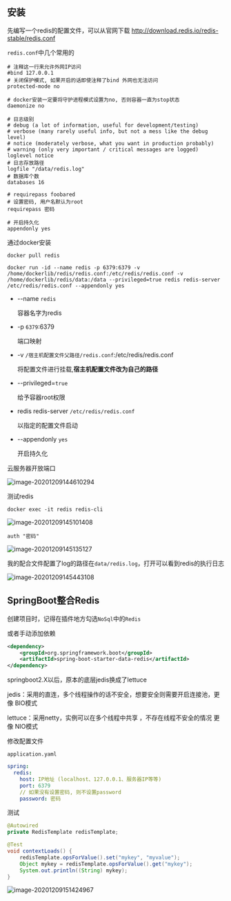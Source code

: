 ## 安装

先编写一个redis的配置文件，可以从官网下载 http://download.redis.io/redis-stable/redis.conf

`redis.conf`中几个常用的

```shell
# 注释这一行来允许外网IP访问
#bind 127.0.0.1
# 关闭保护模式, 如果开启的话即使注释了bind 外网也无法访问
protected-mode no

# docker安装一定要将守护进程模式设置为no, 否则容器一直为stop状态
daemonize no

# 日志级别
# debug (a lot of information, useful for development/testing)
# verbose (many rarely useful info, but not a mess like the debug level)
# notice (moderately verbose, what you want in production probably)
# warning (only very important / critical messages are logged)
loglevel notice
# 日志存放路径
logfile "/data/redis.log"
# 数据库个数
databases 16

# requirepass foobared
# 设置密码, 用户名默认为root
requirepass 密码

# 开启持久化
appendonly yes
```



通过docker安装

```
docker pull redis
```

```
docker run -id --name redis -p 6379:6379 -v /home/dockerlib/redis/redis.conf:/etc/redis/redis.conf -v /home/dockerlib/redis/data:/data --privileged=true redis redis-server /etc/redis/redis.conf --appendonly yes
```

- --name `redis`

  容器名字为redis

- -p `6379`:6379

  端口映射

- -v `/宿主机配置文件父路径/redis.conf`:/etc/redis/redis.conf

  将配置文件进行挂载,**宿主机配置文件改为自己的路径**

- --privileged=`true`

  给予容器root权限

- redis redis-server `/etc/redis/redis.conf`

  以指定的配置文件启动

- --appendonly `yes`

  开启持久化



云服务器开放端口

![image-20201209144610294](redis.assets/image-20201209144610294.png)



测试redis

```shell
docker exec -it redis redis-cli
```

![image-20201209145101408](redis.assets/image-20201209145101408.png)

```
auth "密码"
```

![image-20201209145135127](redis.assets/image-20201209145135127.png)

我的配合文件配置了log的路径在`data/redis.log`，打开可以看到redis的执行日志

![image-20201209145443108](redis.assets/image-20201209145443108.png)



## SpringBoot整合Redis

创建项目时，记得在插件地方勾选`NoSql`中的`Redis`

或者手动添加依赖

```xml
<dependency>
    <groupId>org.springframework.boot</groupId>
    <artifactId>spring-boot-starter-data-redis</artifactId>
</dependency>
```

springboot2.X以后，原本的底层jedis换成了lettuce

jedis：采用的直连，多个线程操作的话不安全，想要安全则需要开启连接池，更像 BIO模式

lettuce：采用netty，实例可以在多个线程中共享 ，不存在线程不安全的情况 更像 NIO模式



修改配置文件

`application.yaml`

```yaml
spring:
  redis:
    host: IP地址 (localhost、127.0.0.1、服务器IP等等)
    port: 6379
    // 如果没有设置密码, 则不设置password
    password: 密码
```



测试

```java
@Autowired
private RedisTemplate redisTemplate;

@Test
void contextLoads() {
    redisTemplate.opsForValue().set("mykey", "myvalue");
    Object mykey = redisTemplate.opsForValue().get("mykey");
    System.out.println((String) mykey);
}
```

![image-20201209151424967](redis.assets/image-20201209151424967.png)
